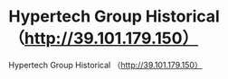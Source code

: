 # Hypertech Group Historical （http://39.101.179.150）

Hypertech Group Historical （http://39.101.179.150）